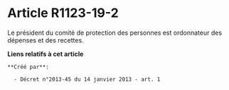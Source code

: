 # Article R1123-19-2

Le président du comité de protection des personnes est ordonnateur des dépenses et des recettes.

**Liens relatifs à cet article**

	**Créé par**:

	  - Décret n°2013-45 du 14 janvier 2013 - art. 1
